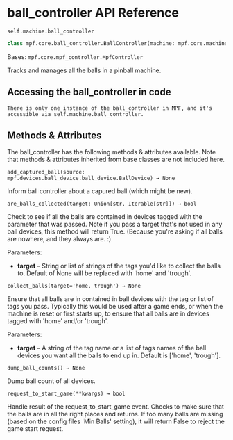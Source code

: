 # ball_controller API Reference

`self.machine.ball_controller`

``` python
class mpf.core.ball_controller.BallController(machine: mpf.core.machine.MachineController)
```

Bases: `mpf.core.mpf_controller.MpfController`

Tracks and manages all the balls in a pinball machine.

## Accessing the ball_controller in code

    There is only one instance of the ball_controller in MPF, and it's accessible via self.machine.ball_controller.

## Methods & Attributes

The ball_controller has the following methods & attributes available. Note that methods & attributes inherited from base classes are not included here.

`add_captured_ball(source: mpf.devices.ball_device.ball_device.BallDevice) → None`

Inform ball controller about a capured ball (which might be new).

`are_balls_collected(target: Union[str, Iterable[str]]) → bool`

Check to see if all the balls are contained in devices tagged with the parameter that was passed.
Note if you pass a target that's not used in any ball devices, this method will return True. (Because you're asking if all balls are nowhere, and they always are. :)

Parameters:

* **target** – String or list of strings of the tags you'd like to collect the balls to. Default of None will be replaced with 'home' and 'trough'.

`collect_balls(target='home, trough') → None`

Ensure that all balls are in contained in ball devices with the tag or list of tags you pass.
Typically this would be used after a game ends, or when the machine is reset or first starts up, to ensure that all balls are in devices tagged with 'home' and/or 'trough'.

Parameters:

* **target** – A string of the tag name or a list of tags names of the ball devices you want all the balls to end up in. Default is ['home', 'trough'].

`dump_ball_counts() → None`

Dump ball count of all devices.

`request_to_start_game(**kwargs) → bool`

Handle result of the request_to_start_game event.
Checks to make sure that the balls are in all the right places and returns. If too many balls are missing (based on the config files 'Min Balls' setting), it will return False to reject the game start request.
